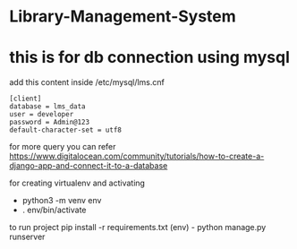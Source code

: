 # Library-Management-System


# this is for db connection using mysql
add this content inside /etc/mysql/lms.cnf

    [client]
    database = lms_data
    user = developer
    password = Admin@123
    default-character-set = utf8

for more query you can refer https://www.digitalocean.com/community/tutorials/how-to-create-a-django-app-and-connect-it-to-a-database

for creating virtualenv and activating
- python3 -m venv env
- . env/bin/activate

to run project
pip install -r requirements.txt
(env) - python manage.py runserver